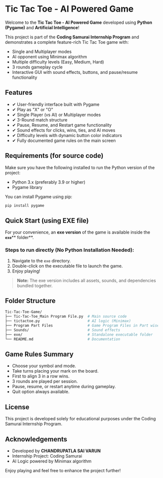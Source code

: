 # Tic Tac Toe - AI Powered Game

Welcome to the **Tic Tac Toe - AI Powered Game** developed using **Python (Pygame)** and **Artificial Intelligence**!

This project is part of the **Coding Samurai Internship Program** and demonstrates a complete feature-rich Tic Tac Toe game with:

* Single and Multiplayer modes
* AI opponent using Minimax algorithm
* Multiple difficulty levels (Easy, Medium, Hard)
* 3 rounds gameplay cycle
* Interactive GUI with sound effects, buttons, and pause/resume functionality


## Features

* ✔ User-friendly interface built with Pygame <br>
* ✔ Play as "X" or "O"<br>
* ✔ Single Player (vs AI) or Multiplayer modes<br>
* ✔ 3-Round match structure<br>
* ✔ Pause, Resume, and Restart game functionality<br>
* ✔ Sound effects for clicks, wins, ties, and AI moves<br>
* ✔ Difficulty levels with dynamic button color indicators<br>
* ✔ Fully documented game rules on the main screen<br>


## Requirements (for source code)

Make sure you have the following installed to run the Python version of the project:

* Python 3.x (preferably 3.9 or higher)<br>
* Pygame library<br>

You can install Pygame using pip:

```bash
pip install pygame
```


## Quick Start (using EXE file)

For your convenience, an **exe version** of the game is available inside the **`exe`**\*\* folder\*\*.

### Steps to run directly (No Python Installation Needed):

1. Navigate to the `exe` directory.<br>
2. Double-click on the executable file to launch the game.<br>
3. Enjoy playing!<br>

> **Note:** The exe version includes all assets, sounds, and dependencies bundled together.<br>


## Folder Structure

```bash
Tic-Tac-Toe-Game/
├── Tic-Tac-Toe_Main Program File.py  # Main source code
├── tictactoe.py                      # AI logic (Minimax)
├── Program Part Files                # Game Program Files in Part wise 
├── Sounds/                           # Sound effects
├── exe/                              # Standalone executable folder
└── README.md                         # Documentation
```


## Game Rules Summary

* Choose your symbol and mode.
* Take turns placing your mark on the board.
* First to align 3 in a row wins.
* 3 rounds are played per session.
* Pause, resume, or restart anytime during gameplay.
* Quit option always available.


## License

This project is developed solely for educational purposes under the Coding Samurai Internship Program.


## Acknowledgements

* Developed by **CHANDRUPATLA SAI VARUN**
* Internship Project: Coding Samurai
* AI Logic powered by Minimax algorithm

Enjoy playing and feel free to  enhance the project further!
